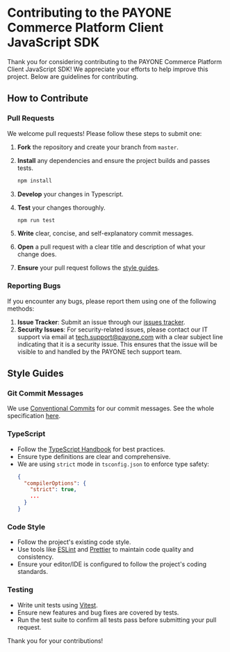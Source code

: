 # Contributing to the PAYONE Commerce Platform Client JavaScript SDK

Thank you for considering contributing to the PAYONE Commerce Platform Client JavaScript SDK! We appreciate your efforts to help improve this project. Below are guidelines for contributing.

## How to Contribute

### Pull Requests

We welcome pull requests! Please follow these steps to submit one:

1. **Fork** the repository and create your branch from `master`.
2. **Install** any dependencies and ensure the project builds and passes tests.

   ```bash
   npm install
   ```

3. **Develop** your changes in Typescript.
4. **Test** your changes thoroughly.
   ```bash
   npm run test
   ```
5. **Write** clear, concise, and self-explanatory commit messages.
6. **Open** a pull request with a clear title and description of what your change does.
7. **Ensure** your pull request follows the [style guides](#style-guides).

### Reporting Bugs

If you encounter any bugs, please report them using one of the following methods:

1. **Issue Tracker**: Submit an issue through our [issues tracker](https://github.com/PAYONE-GmbH/PCP-client-javascript-SDK/issues/new).
2. **Security Issues**: For security-related issues, please contact our IT support via email at tech.support@payone.com with a clear subject line indicating that it is a security issue. This ensures that the issue will be visible to and handled by the PAYONE tech support team.

## Style Guides

### Git Commit Messages

We use [Conventional Commits](https://www.conventionalcommits.org/) for our commit messages. See the whole specification [here](https://www.conventionalcommits.org/en/v1.0.0/#specification).

### TypeScript

- Follow the [TypeScript Handbook](https://www.typescriptlang.org/docs/handbook/intro.html) for best practices.
- Ensure type definitions are clear and comprehensive.
- We are using `strict` mode in `tsconfig.json` to enforce type safety:
  ```json
  {
    "compilerOptions": {
      "strict": true,
      ...
    }
  }
  ```

### Code Style

- Follow the project's existing code style.
- Use tools like [ESLint](https://eslint.org/) and [Prettier](https://prettier.io/) to maintain code quality and consistency.
- Ensure your editor/IDE is configured to follow the project's coding standards.

### Testing

- Write unit tests using [Vitest](https://vitest.dev/).
- Ensure new features and bug fixes are covered by tests.
- Run the test suite to confirm all tests pass before submitting your pull request.

Thank you for your contributions!
